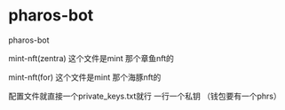 # pharos-bot
pharos-bot

 mint-nft(zentra) 这个文件是mint 那个章鱼nft的 

 mint-nft(for) 这个文件是mint 那个海豚nft的

 配置文件就直接一个private_keys.txt就行 一行一个私钥 （钱包要有一个phrs）
